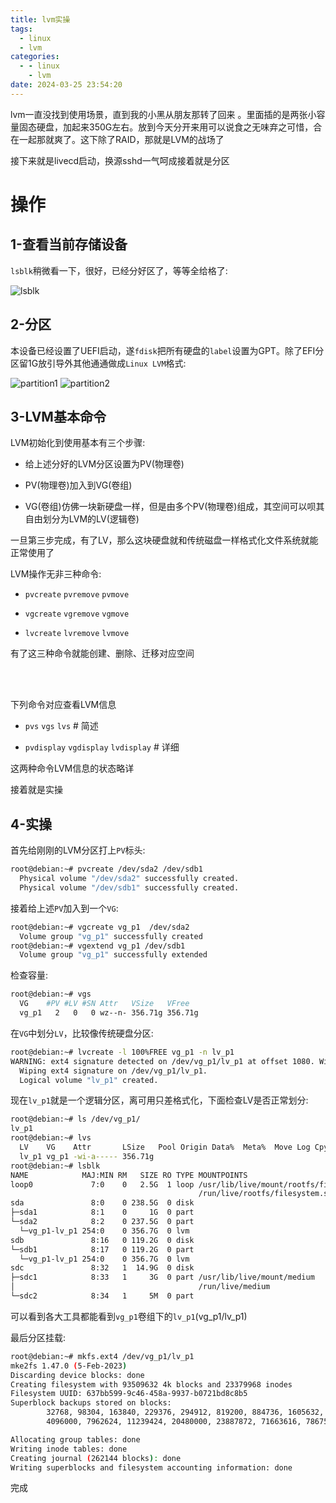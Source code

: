 ```yaml
---
title: lvm实操
tags:
  - linux
  - lvm
categories:
  - - linux
    - lvm
date: 2024-03-25 23:54:20
---
```


lvm一直没找到使用场景，直到我的小黑从朋友那转了回来 。里面插的是两张小容量固态硬盘，加起来350G左右。放到今天分开来用可以说食之无味弃之可惜，合在一起那就爽了。这下除了RAID，那就是LVM的战场了

接下来就是livecd启动，换源sshd一气呵成接着就是分区

# 操作

## 1-查看当前存储设备

`lsblk`稍微看一下，很好，已经分好区了，等等全给格了:

<img title="" src="https://telegraph.7cmb.com/file/7e9d33c18d91da872f95f.png" alt="lsblk">

## 2-分区

本设备已经设置了UEFI启动，遂`fdisk`把所有硬盘的`label`设置为GPT。除了EFI分区留1G放引导外其他通通做成`Linux LVM`格式:

<img title="" src="https://telegraph.7cmb.com/file/a63bb31607761bb689ebb.png" alt="partition1">

<img title="" src="https://telegraph.7cmb.com/file/8df2cc9e1e4dad2769de0.png" alt="partition2">

## 3-LVM基本命令

LVM初始化到使用基本有三个步骤:

- 给上述分好的LVM分区设置为PV(物理卷)

- PV(物理卷)加入到VG(卷组)

- VG(卷组)仿佛一块新硬盘一样，但是由多个PV(物理卷)组成，其空间可以呗其自由划分为LVM的LV(逻辑卷)

一旦第三步完成，有了LV，那么这块硬盘就和传统磁盘一样格式化文件系统就能正常使用了

LVM操作无非三种命令:

- `pvcreate` `pvremove` `pvmove`

- `vgcreate` `vgremove` `vgmove`

- `lvcreate` `lvremove` `lvmove`

有了这三种命令就能创建、删除、迁移对应空间

<br>

<br>

下列命令对应查看LVM信息

- `pvs` `vgs` `lvs`    # 简述

- `pvdisplay` `vgdisplay` `lvdisplay`    # 详细

这两种命令LVM信息的状态略详

接着就是实操

## 4-实操

首先给刚刚的LVM分区打上`PV`标头:

```bash
root@debian:~# pvcreate /dev/sda2 /dev/sdb1
  Physical volume "/dev/sda2" successfully created.
  Physical volume "/dev/sdb1" successfully created.
```

接着给上述`PV`加入到一个`VG`:

```bash
root@debian:~# vgcreate vg_p1  /dev/sda2
  Volume group "vg_p1" successfully created 
root@debian:~# vgextend vg_p1 /dev/sdb1
  Volume group "vg_p1" successfully extended
```

检查容量:

```bash
root@debian:~# vgs
  VG    #PV #LV #SN Attr   VSize   VFree
  vg_p1   2   0   0 wz--n- 356.71g 356.71g
```

在`VG`中划分`LV`，比较像传统硬盘分区:

```bash
root@debian:~# lvcreate -l 100%FREE vg_p1 -n lv_p1
WARNING: ext4 signature detected on /dev/vg_p1/lv_p1 at offset 1080. Wipe it? [y/n]: y
  Wiping ext4 signature on /dev/vg_p1/lv_p1.
  Logical volume "lv_p1" created.
```

现在`lv_p1`就是一个逻辑分区，离可用只差格式化，下面检查LV是否正常划分:

```bash
root@debian:~# ls /dev/vg_p1/
lv_p1 
root@debian:~# lvs
  LV    VG    Attr       LSize   Pool Origin Data%  Meta%  Move Log Cpy%Sync Convert
  lv_p1 vg_p1 -wi-a----- 356.71g
root@debian:~# lsblk
NAME            MAJ:MIN RM   SIZE RO TYPE MOUNTPOINTS
loop0             7:0    0   2.5G  1 loop /usr/lib/live/mount/rootfs/filesystem.squashfs
                                          /run/live/rootfs/filesystem.squashfs
sda               8:0    0 238.5G  0 disk
├─sda1            8:1    0     1G  0 part
└─sda2            8:2    0 237.5G  0 part
  └─vg_p1-lv_p1 254:0    0 356.7G  0 lvm
sdb               8:16   0 119.2G  0 disk
└─sdb1            8:17   0 119.2G  0 part
  └─vg_p1-lv_p1 254:0    0 356.7G  0 lvm
sdc               8:32   1  14.9G  0 disk
├─sdc1            8:33   1     3G  0 part /usr/lib/live/mount/medium
│                                         /run/live/medium
└─sdc2            8:34   1     5M  0 part
```

可以看到各大工具都能看到`vg_p1`卷组下的`lv_p1`(vg_p1/lv_p1)

最后分区挂载:

```bash
root@debian:~# mkfs.ext4 /dev/vg_p1/lv_p1
mke2fs 1.47.0 (5-Feb-2023)
Discarding device blocks: done
Creating filesystem with 93509632 4k blocks and 23379968 inodes
Filesystem UUID: 637bb599-9c46-458a-9937-b0721bd8c8b5
Superblock backups stored on blocks:
        32768, 98304, 163840, 229376, 294912, 819200, 884736, 1605632, 2654208,
        4096000, 7962624, 11239424, 20480000, 23887872, 71663616, 78675968

Allocating group tables: done
Writing inode tables: done
Creating journal (262144 blocks): done
Writing superblocks and filesystem accounting information: done
```

完成
